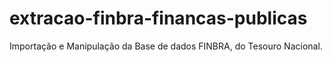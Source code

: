 # extracao-finbra-financas-publicas
Importação e Manipulação da Base de dados FINBRA, do Tesouro Nacional.
